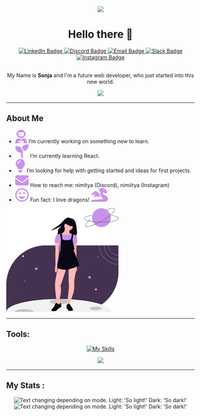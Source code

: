 <div id="header" align="center">
  <img src="https://media3.giphy.com/media/v1.Y2lkPTc5MGI3NjExYW5ka2gyMXBqdGhvbXJhOHBvaTdlZmc4eXF2dWxiYW9ud3BpdmV0eiZlcD12MV9pbnRlcm5hbF9naWZfYnlfaWQmY3Q9cw/8vvNfLiB5Wm9Zx0SWt/giphy.gif" width="150"/>

# Hello there 👋

<div id="badges">
  <a href="">
  <img src="https://img.shields.io/badge/LinkedIn-blue?style=for-the-badge&logo=linkedin&logoColor=white" alt="LinkedIn Badge"/>
  </a>
  <a href="">
  <img src="https://img.shields.io/badge/Dicord-5865F2?style=for-the-badge&logo=discord&logoColor=white" alt="Discord Badge"/>
  </a>
  <a href="">
  <img src="https://img.shields.io/badge/Email-EA4335?style=for-the-badge&logo=gmail&logoColor=white" alt="Email Badge"/>
  </a>
  <a href="">
  <img src="https://img.shields.io/badge/Slack-4A154B?style=for-the-badge&logo=slack&logoColor=white" alt="Slack Badge"/>
  </a>
  <a href="">
  <img src="https://img.shields.io/badge/Instagram-FF0069?style=for-the-badge&logo=instagram&logoColor=white" alt="Instagram Badge"/>
  </a>
</div>

<img src="https://komarev.com/ghpvc/?username=nimitaya&style=flat-square&color=5865F2" alt=""/>

My Name is **Sonja** and I'm a future web developer, who just started into this new world.

</div>

<div id="banner" align="center">
<!-- <img src="./assets/img/undraw_programmer_raqr.svg" height="200">
<img src="./assets/img/undraw_relaunch-day_k3qo.svg" height="200"> -->
<img src="https://media0.giphy.com/media/v1.Y2lkPTc5MGI3NjExc2JrYWs3NHJyZDNmbDZ2cnQ1Z2RtMXJqcmVyZTh1cGs3bmltejI1MyZlcD12MV9pbnRlcm5hbF9naWZfYnlfaWQmY3Q9cw/eKaOSjbqk8q8xbmLrT/giphy.gif"/>
</div>

<!-- TODO -->
<!-- find a way to display img aside text -->

---

## About Me
<div id="about-me">
<ul>
<li><img src="./assets/icons/atronaut.svg"> I’m currently working on something new to learn.</li>
<li><img src="./assets/icons/seedling.svg"> I’m currently learning React.</li>
<li><img src="./assets/icons/lightbulb.svg"> I’m looking for help with getting started and ideas for first projects.</li>
<li><img src="./assets/icons/mail.svg"> How to reach me: nimitya (Discord), nimiitya (Instagram)</li>
<li><img src="./assets/icons/smiley.svg"> Fun fact: I love dragons! <img src="./assets/icons/dragon.svg"></li>
</ul>
<img src="./assets/img/undraw_my-universe_qqch.svg" width="300" alt=""/>
</div>

---

## Tools:
<div id="tools" align="center">

[![My Skills](https://skillicons.dev/icons?i=vscode,github,git,html,css,tailwind,bootstrap,sass,js,ts,vite,jquery,react)](https://skillicons.dev)

<img src="https://media2.giphy.com/media/v1.Y2lkPTc5MGI3NjExengzbzgxNzdvbXZqMHo0bHdraGdwcTFpbDdqcXhvNGd1bGVkdDh4NiZlcD12MV9pbnRlcm5hbF9naWZfYnlfaWQmY3Q9cw/w3YqkEzfYli36/giphy.gif" width="230"/>

</div>

---

## My Stats :

<div id="Stats" align="center">
<picture>
  <source media="(prefers-color-scheme: dark)" srcset="https://github-readme-stats.vercel.app/api/top-langs/?username=nimitaya&theme=nightowl&show_icons=true&hide_border=false&layout=compact">
  <img alt="Text changing depending on mode. Light: 'So light!' Dark: 'So dark!'" src="https://github-readme-stats.vercel.app/api/top-langs/?username=nimitaya&theme=buefy&show_icons=true&hide_border=false&layout=compact">
</picture>

<picture>
  <source media="(prefers-color-scheme: dark)" srcset="https://github-readme-stats.vercel.app/api?username=nimitaya&theme=nightowl&show_icons=true&hide_border=false&count_private=true">
  <img alt="Text changing depending on mode. Light: 'So light!' Dark: 'So dark!'" src="https://github-readme-stats.vercel.app/api?username=nimitaya&theme=buefy&show_icons=true&hide_border=false&count_private=true">
</picture>
</div>






<!-- Dark:
![nimitaya's Top Languages](https://github-readme-stats.vercel.app/api/top-langs/?username=nimitaya&theme=nightowl&show_icons=true&hide_border=false&layout=compact)
![nimitaya's Stats](https://github-readme-stats.vercel.app/api?username=nimitaya&theme=nightowl&show_icons=true&hide_border=false&count_private=true)
![nimitaya's Streak](https://github-readme-streak-stats.herokuapp.com/?user=nimitaya&theme=nightowl&hide_border=false) -->

<!-- Light:
![nimitaya's Top Languages](https://github-readme-stats.vercel.app/api/top-langs/?username=nimitaya&theme=buefy&show_icons=true&hide_border=false&layout=compact)
![nimitaya's Stats](https://github-readme-stats.vercel.app/api?username=nimitaya&theme=buefy&show_icons=true&hide_border=false&count_private=true)
![nimitaya's Streak](https://github-readme-streak-stats.herokuapp.com/?user=nimitaya&theme=buefy&hide_border=false) -->

<!-- Used for view Counter https://github.com/antonkomarev/github-profile-views-counter -->

<!-- <h1 style="color: #c792ea">Hello there 👋</h1> -->
<!-- # $$\color{#c792ea} Hello \space there $$ -->